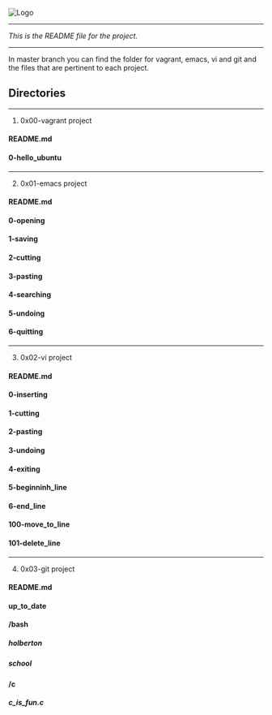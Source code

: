 ![Logo](https://rails-assets.holbertonschool.com/assets/logos/holberton-school-logo_tablet-1-04810483bf8b1cf6eb253405d5b35dbed5fd303a896eba7f9b2d53c7d4690fe5.png)
___
*This is the README file for the project.*
___
In master branch you can find the folder for vagrant, emacs, vi and git and the files that are pertinent to each project.

## Directories
___
1. 0x00-vagrant project
#### README.md
#### 0-hello_ubuntu
___
2. 0x01-emacs project
#### README.md
#### 0-opening
#### 1-saving
#### 2-cutting
#### 3-pasting
#### 4-searching
#### 5-undoing
#### 6-quitting
___
3. 0x02-vi project
#### README.md
#### 0-inserting
#### 1-cutting
#### 2-pasting
#### 3-undoing
#### 4-exiting
#### 5-beginninh_line
#### 6-end_line
#### 100-move_to_line
#### 101-delete_line
___
4. 0x03-git project 
#### README.md
#### up_to_date
#### /bash
##### holberton
##### school
#### /c
##### c_is_fun.c
